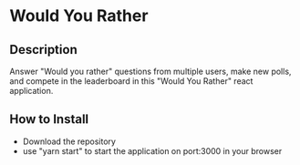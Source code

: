 <h1>Would You Rather</h1>

<h2>Description</h2>
<p>Answer "Would you rather" questions from multiple users, make new polls, and compete in the leaderboard in this "Would You Rather" react application.</p>

<h2>How to Install</h2>
<ul>
<li>Download the repository</li>
  <li>use "yarn start" to start the application on port:3000 in your browser</li>
  </ul>
